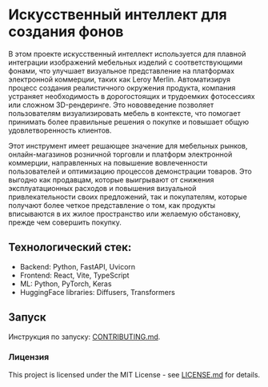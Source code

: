 #  Искусственный интеллект для создания фонов


В этом проекте искусственный интеллект используется для плавной интеграции изображений мебельных изделий с соответствующими фонами, что улучшает визуальное представление на платформах электронной коммерции, таких как Leroy Merlin. Автоматизируя процесс создания реалистичного окружения продукта, компания устраняет необходимость в дорогостоящих и трудоемких фотосессиях или сложном 3D-рендеринге. Это нововведение позволяет пользователям визуализировать мебель в контексте, что помогает принимать более правильные решения о покупке и повышает общую удовлетворенность клиентов.

Этот инструмент имеет решающее значение для мебельных рынков, онлайн-магазинов розничной торговли и платформ электронной коммерции, направленных на повышение вовлеченности пользователей и оптимизацию процессов демонстрации товаров. Это выгодно как продавцам, которые выигрывают от снижения эксплуатационных расходов и повышения визуальной привлекательности своих предложений, так и покупателям, которые получают более четкое представление о том, как продукты вписываются в их жилое пространство или желаемую обстановку, прежде чем совершить покупку.

## Технологический стек:

- Backend: Python, FastAPI, Uvicorn
- Frontend: React, Vite, TypeScript
- ML: Python, PyTorch, Keras
- HuggingFace libraries: Diffusers, Transformers


## Запуск

Инструкция по запуску: [CONTRIBUTING.md](CONTRIBUTING.md).


### Лицензия


This project is licensed under the MIT License - see [LICENSE.md](LICENSE.md) for details.
